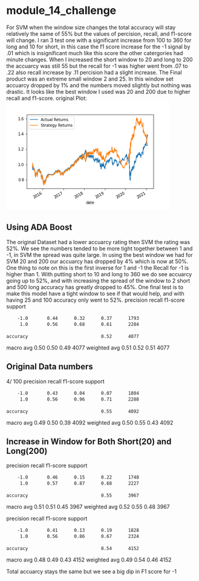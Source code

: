 # module_14_challenge

For SVM when the window size changes the total accuracy will stay relatively the same of 55% but the values of percision, recall, and f1-score will change. I ran 3 test one with a significant increase from 100 to 360 for long and 10 for short, in this case the f1 score increase for the -1 signal by .01 which is insignificant much like this score the other catergories had minute changes. When I increased the short window to 20 and long to 200 the accuarcy was still 55 but the recall for -1 was higher went from .07 to .22 also recall increase by .11 percision had a slight increase. The Final product was an extreme small window 2 and 25. In this window set accuarcy dropped by 1% and the numbers moved slightly but nothing was drastic. It looks like the best window I used was 20 and 200 due to higher recall and f1-score.
original Plot:
![](images/output.png)


## Using ADA Boost
The original Dataset had a lower accuarcy rating then SVM the rating was 52%. We see the numbers tended to be more tight together between 1 and -1, in SVM the spread was quite large. In using the best window we had for SVM 20 and 200 our accuarcy has dropped by 4% which is now at 50%. One thing to note on this is the first inverse for 1 and -1 the Recall for -1 is higher than 1. With putting short to 10 and long to 360 we do see accuarcy going up to 52%, and with increasing the spread of the window to 2 short and 500 long accuracy has greatly dropped to 45%. One final test is to make this model have a tight window to see if that would help, and with having 25 and 100 accuracy only went to 52%.
precision    recall  f1-score   support

        -1.0       0.44      0.32      0.37      1793
         1.0       0.56      0.68      0.61      2284

    accuracy                           0.52      4077
   macro avg       0.50      0.50      0.49      4077
weighted avg       0.51      0.52      0.51      4077

## Original Data numbers
4/ 100
precision    recall  f1-score   support

        -1.0       0.43      0.04      0.07      1804
         1.0       0.56      0.96      0.71      2288

    accuracy                           0.55      4092
   macro avg       0.49      0.50      0.39      4092
weighted avg       0.50      0.55      0.43      4092

## Increase in Window for Both Short(20) and Long(200)

precision    recall  f1-score   support

        -1.0       0.46      0.15      0.22      1740
         1.0       0.57      0.87      0.68      2227

    accuracy                           0.55      3967
   macro avg       0.51      0.51      0.45      3967
weighted avg       0.52      0.55      0.48      3967

precision    recall  f1-score   support

        -1.0       0.41      0.13      0.19      1828
         1.0       0.56      0.86      0.67      2324

    accuracy                           0.54      4152
   macro avg       0.48      0.49      0.43      4152
weighted avg       0.49      0.54      0.46      4152

Total accuarcy stays the same but we see a big dip in F1 score for -1
